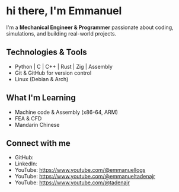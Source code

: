 # hi there, I'm Emmanuel

I'm a **Mechanical Engineer & Programmer** passionate about coding, simulations, and building real-world projects.

## Technologies & Tools
- Python | C | C++ | Rust | Zig | Assembly
- Git & GitHub for version control
- Linux (Debian & Arch)

## What I'm Learning
- Machine code & Assembly (x86-64, ARM)
- FEA & CFD
- Mandarin Chinese

## Connect with me
- GitHub: 
- LinkedIn:
- YouTube: https://www.youtube.com/@emmanuellogs
- YouTube: https://www.youtube.com/@emmanueltadenajr
- YouTube: https://www.youtube.com/@tadenajr
